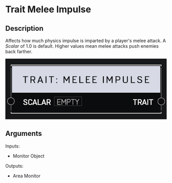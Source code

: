 # Trait Melee Impulse

## Description

Affects how much physics impulse is imparted by a player's melee attack. A _Scalar_ of 1.0 is default. Higher values mean melee attacks push enemies back farther.

![Area Monitor](../../.gitbook/assets/images/scripting/traits/trait-melee-impulse.png)

## Arguments

Inputs:

* Monitor Object

Outputs:

* Area Monitor
